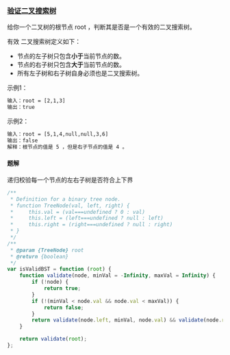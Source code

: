 ### [验证二叉搜索树](https://leetcode.cn/problems/validate-binary-search-tree/description/)

给你一个二叉树的根节点 root ，判断其是否是一个有效的二叉搜索树。

有效 二叉搜索树定义如下：

- 节点的左子树只包含**小于**当前节点的数。
- 节点的右子树只包含**大于**当前节点的数。
- 所有左子树和右子树自身必须也是二叉搜索树。

示例1：
```html
输入：root = [2,1,3]
输出：true
```

示例2：
```html
输入：root = [5,1,4,null,null,3,6]
输出：false
解释：根节点的值是 5 ，但是右子节点的值是 4 。
```

#### 题解
递归校验每一个节点的左右子树是否符合上下界
```javascript
/**
 * Definition for a binary tree node.
 * function TreeNode(val, left, right) {
 *     this.val = (val===undefined ? 0 : val)
 *     this.left = (left===undefined ? null : left)
 *     this.right = (right===undefined ? null : right)
 * }
 */
/**
 * @param {TreeNode} root
 * @return {boolean}
 */
var isValidBST = function (root) {
    function validate(node, minVal = -Infinity, maxVal = Infinity) {
        if (!node) {
            return true;
        }
        if (!(minVal < node.val && node.val < maxVal)) {
            return false;
        }
        return validate(node.left, minVal, node.val) && validate(node.right, node.val, maxVal);
    }

    return validate(root);
};
```